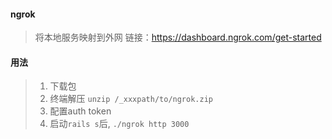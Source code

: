 #### ngrok
> 将本地服务映射到外网
> 链接：https://dashboard.ngrok.com/get-started

#### 用法
> 1. 下载包
> 2. 终端解压 `unzip /_xxxpath/to/ngrok.zip`
> 3. 配置auth token
> 4. 启动`rails s`后, `./ngrok http 3000`

